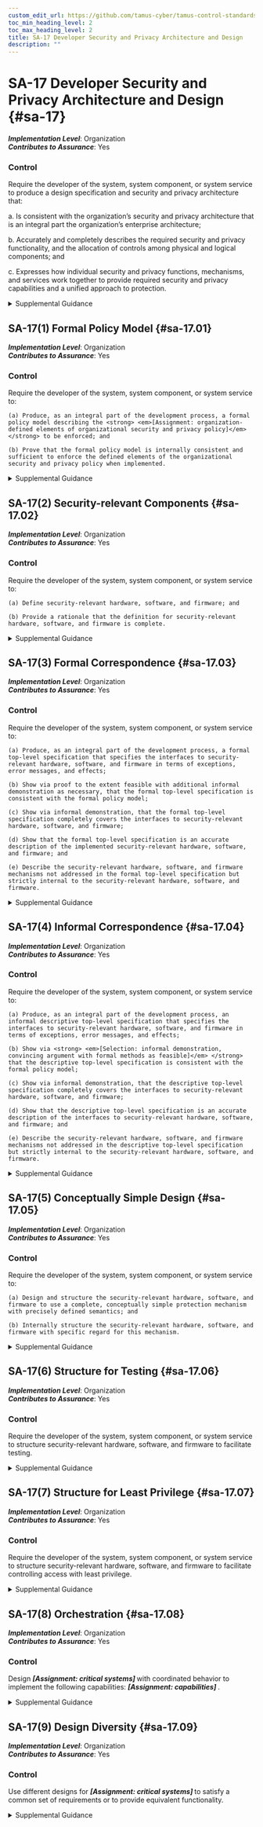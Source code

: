 ```yaml
---
custom_edit_url: https://github.com/tamus-cyber/tamus-control-standards/tree/main/content/tamus.edu/TAMUS_profile.xml
toc_min_heading_level: 2
toc_max_heading_level: 2
title: SA-17 Developer Security and Privacy Architecture and Design
description: ""
---
```


# SA-17 Developer Security and Privacy Architecture and Design {#sa-17}

_**Implementation Level**_: Organization\
_**Contributes to Assurance**_: Yes

### Control

Require the developer of the system, system component, or system service to produce a design specification and security and privacy architecture that:

a. Is consistent with the organization’s security and privacy architecture that is an integral part the organization’s enterprise architecture;

b. Accurately and completely describes the required security and privacy functionality, and the allocation of controls among physical and logical components; and

c. Expresses how individual security and privacy functions, mechanisms, and services work together to provide required security and privacy capabilities and a unified approach to protection.

<details>
  <summary>Supplemental Guidance</summary>

Developer security and privacy architecture and design are directed at external developers, although they could also be applied to internal (in-house) development. In contrast, <a xmlns="http://csrc.nist.gov/ns/oscal/1.0" href="#pl-8">PL-8</a> is directed at internal developers to ensure that organizations develop a security and privacy architecture that is integrated with the enterprise architecture. The distinction between SA-17 and <a xmlns="http://csrc.nist.gov/ns/oscal/1.0" href="#pl-8">PL-8</a> is especially important when organizations outsource the development of systems, system components, or system services and when there is a requirement to demonstrate consistency with the enterprise architecture and security and privacy architecture of the organization. <a xmlns="http://csrc.nist.gov/ns/oscal/1.0" href="#87087451-2af5-43d4-88c1-d66ad850f614">ISO 15408-2</a>, <a xmlns="http://csrc.nist.gov/ns/oscal/1.0" href="#4452efc0-e79e-47b8-aa30-b54f3ef61c2f">ISO 15408-3</a> , and <a xmlns="http://csrc.nist.gov/ns/oscal/1.0" href="#e3cc0520-a366-4fc9-abc2-5272db7e3564">SP 800-160-1</a> provide information on security architecture and design, including formal policy models, security-relevant components, formal and informal correspondence, conceptually simple design, and structuring for least privilege and testing.

</details>

## SA-17(1) Formal Policy Model {#sa-17.01}

_**Implementation Level**_: Organization\
_**Contributes to Assurance**_: Yes

### Control

Require the developer of the system, system component, or system service to:

    (a) Produce, as an integral part of the development process, a formal policy model describing the <strong> <em>[Assignment: organization-defined elements of organizational security and privacy policy]</em> </strong> to be enforced; and

    (b) Prove that the formal policy model is internally consistent and sufficient to enforce the defined elements of the organizational security and privacy policy when implemented.

<details>
  <summary>Supplemental Guidance</summary>

Formal models describe specific behaviors or security and privacy policies using formal languages, thus enabling the correctness of those behaviors and policies to be formally proven. Not all components of systems can be modeled. Generally, formal specifications are scoped to the behaviors or policies of interest, such as nondiscretionary access control policies. Organizations choose the formal modeling language and approach based on the nature of the behaviors and policies to be described and the available tools.

</details>

## SA-17(2) Security-relevant Components {#sa-17.02}

_**Implementation Level**_: Organization\
_**Contributes to Assurance**_: Yes

### Control

Require the developer of the system, system component, or system service to:

    (a) Define security-relevant hardware, software, and firmware; and

    (b) Provide a rationale that the definition for security-relevant hardware, software, and firmware is complete.

<details>
  <summary>Supplemental Guidance</summary>

The security-relevant hardware, software, and firmware represent the portion of the system, component, or service that is trusted to perform correctly to maintain required security properties.

</details>

## SA-17(3) Formal Correspondence {#sa-17.03}

_**Implementation Level**_: Organization\
_**Contributes to Assurance**_: Yes

### Control

Require the developer of the system, system component, or system service to:

    (a) Produce, as an integral part of the development process, a formal top-level specification that specifies the interfaces to security-relevant hardware, software, and firmware in terms of exceptions, error messages, and effects;

    (b) Show via proof to the extent feasible with additional informal demonstration as necessary, that the formal top-level specification is consistent with the formal policy model;

    (c) Show via informal demonstration, that the formal top-level specification completely covers the interfaces to security-relevant hardware, software, and firmware;

    (d) Show that the formal top-level specification is an accurate description of the implemented security-relevant hardware, software, and firmware; and

    (e) Describe the security-relevant hardware, software, and firmware mechanisms not addressed in the formal top-level specification but strictly internal to the security-relevant hardware, software, and firmware.

<details>
  <summary>Supplemental Guidance</summary>

Correspondence is an important part of the assurance gained through modeling. It demonstrates that the implementation is an accurate transformation of the model, and that any additional code or implementation details that are present have no impact on the behaviors or policies being modeled. Formal methods can be used to show that the high-level security properties are satisfied by the formal system description, and that the formal system description is correctly implemented by a description of some lower level, including a hardware description. Consistency between the formal top-level specification and the formal policy models is generally not amenable to being fully proven. Therefore, a combination of formal and informal methods may be needed to demonstrate such consistency. Consistency between the formal top-level specification and the actual implementation may require the use of an informal demonstration due to limitations on the applicability of formal methods to prove that the specification accurately reflects the implementation. Hardware, software, and firmware mechanisms internal to security-relevant components include mapping registers and direct memory input and output.

</details>

## SA-17(4) Informal Correspondence {#sa-17.04}

_**Implementation Level**_: Organization\
_**Contributes to Assurance**_: Yes

### Control

Require the developer of the system, system component, or system service to:

    (a) Produce, as an integral part of the development process, an informal descriptive top-level specification that specifies the interfaces to security-relevant hardware, software, and firmware in terms of exceptions, error messages, and effects;

    (b) Show via <strong> <em>[Selection: informal demonstration, convincing argument with formal methods as feasible]</em> </strong> that the descriptive top-level specification is consistent with the formal policy model;

    (c) Show via informal demonstration, that the descriptive top-level specification completely covers the interfaces to security-relevant hardware, software, and firmware;

    (d) Show that the descriptive top-level specification is an accurate description of the interfaces to security-relevant hardware, software, and firmware; and

    (e) Describe the security-relevant hardware, software, and firmware mechanisms not addressed in the descriptive top-level specification but strictly internal to the security-relevant hardware, software, and firmware.

<details>
  <summary>Supplemental Guidance</summary>

Correspondence is an important part of the assurance gained through modeling. It demonstrates that the implementation is an accurate transformation of the model, and that additional code or implementation detail has no impact on the behaviors or policies being modeled. Consistency between the descriptive top-level specification (i.e., high-level/low-level design) and the formal policy model is generally not amenable to being fully proven. Therefore, a combination of formal and informal methods may be needed to show such consistency. Hardware, software, and firmware mechanisms strictly internal to security-relevant hardware, software, and firmware include mapping registers and direct memory input and output.

</details>

## SA-17(5) Conceptually Simple Design {#sa-17.05}

_**Implementation Level**_: Organization\
_**Contributes to Assurance**_: Yes

### Control

Require the developer of the system, system component, or system service to:

    (a) Design and structure the security-relevant hardware, software, and firmware to use a complete, conceptually simple protection mechanism with precisely defined semantics; and

    (b) Internally structure the security-relevant hardware, software, and firmware with specific regard for this mechanism.

<details>
  <summary>Supplemental Guidance</summary>

The principle of reduced complexity states that the system design is as simple and small as possible (see <a xmlns="http://csrc.nist.gov/ns/oscal/1.0" href="#sa-8.7">SA-8(7)</a> ). A small and simple design is easier to understand and analyze and is also less prone to error (see <a xmlns="http://csrc.nist.gov/ns/oscal/1.0" href="#ac-25">AC-25</a>, <a xmlns="http://csrc.nist.gov/ns/oscal/1.0" href="#sa-8.13">SA-8(13)</a> ). The principle of reduced complexity applies to any aspect of a system, but it has particular importance for security due to the various analyses performed to obtain evidence about the emergent security property of the system. For such analyses to be successful, a small and simple design is essential. Application of the principle of reduced complexity contributes to the ability of system developers to understand the correctness and completeness of system security functions and facilitates the identification of potential vulnerabilities. The corollary of reduced complexity states that the simplicity of the system is directly related to the number of vulnerabilities it will contain. That is, simpler systems contain fewer vulnerabilities. An important benefit of reduced complexity is that it is easier to understand whether the security policy has been captured in the system design and that fewer vulnerabilities are likely to be introduced during engineering development. An additional benefit is that any such conclusion about correctness, completeness, and existence of vulnerabilities can be reached with a higher degree of assurance in contrast to conclusions reached in situations where the system design is inherently more complex.

</details>

## SA-17(6) Structure for Testing {#sa-17.06}

_**Implementation Level**_: Organization\
_**Contributes to Assurance**_: Yes

### Control

Require the developer of the system, system component, or system service to structure security-relevant hardware, software, and firmware to facilitate testing.

<details>
  <summary>Supplemental Guidance</summary>

Applying the security design principles in <a xmlns="http://csrc.nist.gov/ns/oscal/1.0" href="#e3cc0520-a366-4fc9-abc2-5272db7e3564">SP 800-160-1</a> promotes complete, consistent, and comprehensive testing and evaluation of systems, system components, and services. The thoroughness of such testing contributes to the evidence produced to generate an effective assurance case or argument as to the trustworthiness of the system, system component, or service.

</details>

## SA-17(7) Structure for Least Privilege {#sa-17.07}

_**Implementation Level**_: Organization\
_**Contributes to Assurance**_: Yes

### Control

Require the developer of the system, system component, or system service to structure security-relevant hardware, software, and firmware to facilitate controlling access with least privilege.

<details>
  <summary>Supplemental Guidance</summary>

The principle of least privilege states that each component is allocated sufficient privileges to accomplish its specified functions but no more (see <a xmlns="http://csrc.nist.gov/ns/oscal/1.0" href="#sa-8.14">SA-8(14)</a> ). Applying the principle of least privilege limits the scope of the component&#8217;s actions, which has two desirable effects. First, the security impact of a failure, corruption, or misuse of the system component results in a minimized security impact. Second, the security analysis of the component is simplified. Least privilege is a pervasive principle that is reflected in all aspects of the secure system design. Interfaces used to invoke component capability are available to only certain subsets of the user population, and component design supports a sufficiently fine granularity of privilege decomposition. For example, in the case of an audit mechanism, there may be an interface for the audit manager, who configures the audit settings; an interface for the audit operator, who ensures that audit data is safely collected and stored; and, finally, yet another interface for the audit reviewer, who only has a need to view the audit data that has been collected but no need to perform operations on that data.

</details>

## SA-17(8) Orchestration {#sa-17.08}

_**Implementation Level**_: Organization\
_**Contributes to Assurance**_: Yes

### Control

Design <strong> <em>[Assignment: critical systems]</em> </strong> with coordinated behavior to implement the following capabilities: <strong> <em>[Assignment: capabilities]</em> </strong>.

<details>
  <summary>Supplemental Guidance</summary>

Security resources that are distributed, located at different layers or in different system elements, or are implemented to support different aspects of trustworthiness can interact in unforeseen or incorrect ways. Adverse consequences can include cascading failures, interference, or coverage gaps. Coordination of the behavior of security resources (e.g., by ensuring that one patch is installed across all resources before making a configuration change that assumes that the patch is propagated) can avert such negative interactions.

</details>

## SA-17(9) Design Diversity {#sa-17.09}

_**Implementation Level**_: Organization\
_**Contributes to Assurance**_: Yes

### Control

Use different designs for <strong> <em>[Assignment: critical systems]</em> </strong> to satisfy a common set of requirements or to provide equivalent functionality.

<details>
  <summary>Supplemental Guidance</summary>

Design diversity is achieved by supplying the same requirements specification to multiple developers, each of whom is responsible for developing a variant of the system or system component that meets the requirements. Variants can be in software design, in hardware design, or in both hardware and a software design. Differences in the designs of the variants can result from developer experience (e.g., prior use of a design pattern), design style (e.g., when decomposing a required function into smaller tasks, determining what constitutes a separate task and how far to decompose tasks into sub-tasks), selection of libraries to incorporate into the variant, and the development environment (e.g., different design tools make some design patterns easier to visualize). Hardware design diversity includes making different decisions about what information to keep in analog form and what information to convert to digital form, transmitting the same information at different times, and introducing delays in sampling (temporal diversity). Design diversity is commonly used to support fault tolerance.

</details>

